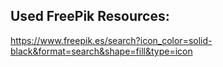 ## Used FreePik Resources:

https://www.freepik.es/search?icon_color=solid-black&format=search&shape=fill&type=icon
